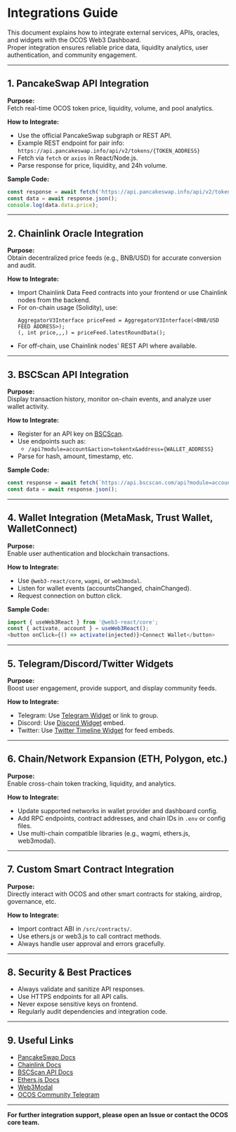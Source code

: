 
# Integrations Guide

This document explains how to integrate external services, APIs, oracles, and widgets with the OCOS Web3 Dashboard.  
Proper integration ensures reliable price data, liquidity analytics, user authentication, and community engagement.

---

## 1. PancakeSwap API Integration

**Purpose:**  
Fetch real-time OCOS token price, liquidity, volume, and pool analytics.

**How to Integrate:**
- Use the official PancakeSwap subgraph or REST API.
- Example REST endpoint for pair info:  
  `https://api.pancakeswap.info/api/v2/tokens/{TOKEN_ADDRESS}`
- Fetch via `fetch` or `axios` in React/Node.js.
- Parse response for price, liquidity, and 24h volume.

**Sample Code:**
```js
const response = await fetch('https://api.pancakeswap.info/api/v2/tokens/0xa249ba073c01ceb65eafae7625d8f503c1f61c84');
const data = await response.json();
console.log(data.data.price);
```

---

## 2. Chainlink Oracle Integration

**Purpose:**  
Obtain decentralized price feeds (e.g., BNB/USD) for accurate conversion and audit.

**How to Integrate:**
- Import Chainlink Data Feed contracts into your frontend or use Chainlink nodes from the backend.
- For on-chain usage (Solidity), use:
  ```solidity
  AggregatorV3Interface priceFeed = AggregatorV3Interface(<BNB/USD FEED ADDRESS>);
  (, int price,,,) = priceFeed.latestRoundData();
  ```
- For off-chain, use Chainlink nodes' REST API where available.

---

## 3. BSCScan API Integration

**Purpose:**  
Display transaction history, monitor on-chain events, and analyze user wallet activity.

**How to Integrate:**
- Register for an API key on [BSCScan](https://bscscan.com/myapikey).
- Use endpoints such as:
  - `/api?module=account&action=tokentx&address={WALLET_ADDRESS}`
- Parse for hash, amount, timestamp, etc.

**Sample Code:**
```js
const response = await fetch(`https://api.bscscan.com/api?module=account&action=tokentx&address=${wallet}&apikey=YOUR_API_KEY`);
const data = await response.json();
```

---

## 4. Wallet Integration (MetaMask, Trust Wallet, WalletConnect)

**Purpose:**  
Enable user authentication and blockchain transactions.

**How to Integrate:**
- Use `@web3-react/core`, `wagmi`, or `web3modal`.
- Listen for wallet events (accountsChanged, chainChanged).
- Request connection on button click.

**Sample Code:**
```js
import { useWeb3React } from '@web3-react/core';
const { activate, account } = useWeb3React();
<button onClick={() => activate(injected)}>Connect Wallet</button>
```

---

## 5. Telegram/Discord/Twitter Widgets

**Purpose:**  
Boost user engagement, provide support, and display community feeds.

**How to Integrate:**
- Telegram: Use [Telegram Widget](https://core.telegram.org/widgets/login) or link to group.
- Discord: Use [Discord Widget](https://support.discord.com/hc/en-us/articles/212595618-Widget) embed.
- Twitter: Use [Twitter Timeline Widget](https://publish.twitter.com/) for feed embeds.

---

## 6. Chain/Network Expansion (ETH, Polygon, etc.)

**Purpose:**  
Enable cross-chain token tracking, liquidity, and analytics.

**How to Integrate:**
- Update supported networks in wallet provider and dashboard config.
- Add RPC endpoints, contract addresses, and chain IDs in `.env` or config files.
- Use multi-chain compatible libraries (e.g., wagmi, ethers.js, web3modal).

---

## 7. Custom Smart Contract Integration

**Purpose:**  
Directly interact with OCOS and other smart contracts for staking, airdrop, governance, etc.

**How to Integrate:**
- Import contract ABI in `/src/contracts/`.
- Use ethers.js or web3.js to call contract methods.
- Always handle user approval and errors gracefully.

---

## 8. Security & Best Practices

- Always validate and sanitize API responses.
- Use HTTPS endpoints for all API calls.
- Never expose sensitive keys on frontend.
- Regularly audit dependencies and integration code.

---

## 9. Useful Links

- [PancakeSwap Docs](https://docs.pancakeswap.finance/)
- [Chainlink Docs](https://docs.chain.link/)
- [BSCScan API Docs](https://docs.bscscan.com/)
- [Ethers.js Docs](https://docs.ethers.io/)
- [Web3Modal](https://docs.walletconnect.com/2.0/web/web3modal/about)
- [OCOS Community Telegram](https://t.me/OCOS_Official)

---

**For further integration support, please open an Issue or contact the OCOS core team.**
